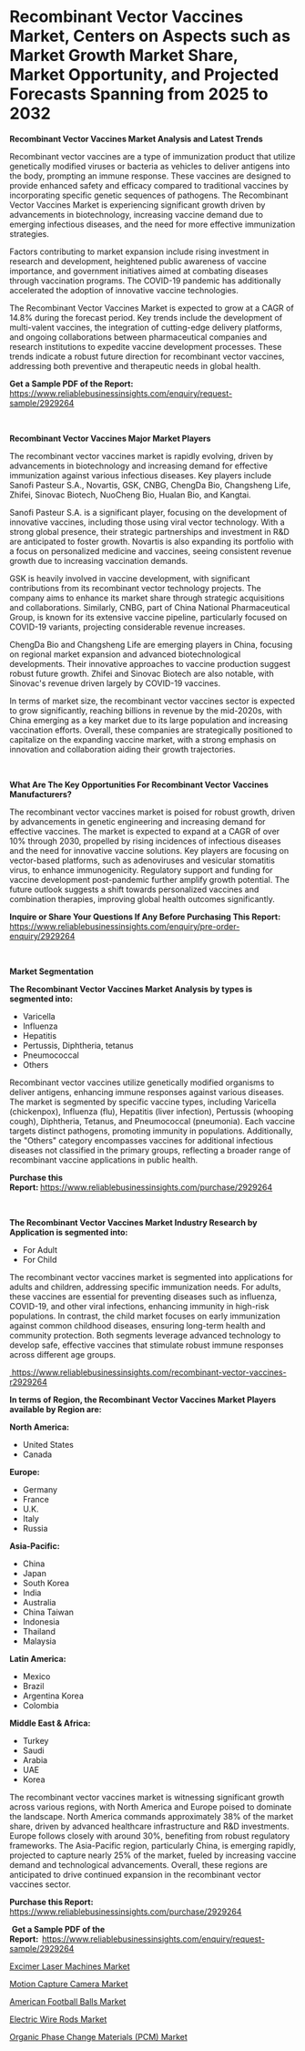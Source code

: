 <p><h1>Recombinant Vector Vaccines Market, Centers on Aspects such as Market Growth Market Share, Market Opportunity, and Projected Forecasts Spanning from 2025 to 2032</h1></p><p><strong>Recombinant Vector Vaccines Market Analysis and Latest Trends</strong></p>
<p><p>Recombinant vector vaccines are a type of immunization product that utilize genetically modified viruses or bacteria as vehicles to deliver antigens into the body, prompting an immune response. These vaccines are designed to provide enhanced safety and efficacy compared to traditional vaccines by incorporating specific genetic sequences of pathogens. The Recombinant Vector Vaccines Market is experiencing significant growth driven by advancements in biotechnology, increasing vaccine demand due to emerging infectious diseases, and the need for more effective immunization strategies.</p><p>Factors contributing to market expansion include rising investment in research and development, heightened public awareness of vaccine importance, and government initiatives aimed at combating diseases through vaccination programs. The COVID-19 pandemic has additionally accelerated the adoption of innovative vaccine technologies. </p><p>The Recombinant Vector Vaccines Market is expected to grow at a CAGR of 14.8% during the forecast period. Key trends include the development of multi-valent vaccines, the integration of cutting-edge delivery platforms, and ongoing collaborations between pharmaceutical companies and research institutions to expedite vaccine development processes. These trends indicate a robust future direction for recombinant vector vaccines, addressing both preventive and therapeutic needs in global health.</p></p>
<p><strong>Get a Sample PDF of the Report:&nbsp;</strong> <a href="https://www.reliablebusinessinsights.com/enquiry/request-sample/2929264?utm_campaign=1117&utm_medium=2&utm_source=Github&utm_content=ia&utm_term=12032025&utm_id=recombinant-vector-vaccines">https://www.reliablebusinessinsights.com/enquiry/request-sample/2929264</a></p>
<p>&nbsp;</p>
<p><strong>Recombinant Vector Vaccines Major Market Players</strong></p>
<p><p>The recombinant vector vaccines market is rapidly evolving, driven by advancements in biotechnology and increasing demand for effective immunization against various infectious diseases. Key players include Sanofi Pasteur S.A., Novartis, GSK, CNBG, ChengDa Bio, Changsheng Life, Zhifei, Sinovac Biotech, NuoCheng Bio, Hualan Bio, and Kangtai.</p><p>Sanofi Pasteur S.A. is a significant player, focusing on the development of innovative vaccines, including those using viral vector technology. With a strong global presence, their strategic partnerships and investment in R&D are anticipated to foster growth. Novartis is also expanding its portfolio with a focus on personalized medicine and vaccines, seeing consistent revenue growth due to increasing vaccination demands. </p><p>GSK is heavily involved in vaccine development, with significant contributions from its recombinant vector technology projects. The company aims to enhance its market share through strategic acquisitions and collaborations. Similarly, CNBG, part of China National Pharmaceutical Group, is known for its extensive vaccine pipeline, particularly focused on COVID-19 variants, projecting considerable revenue increases.</p><p>ChengDa Bio and Changsheng Life are emerging players in China, focusing on regional market expansion and advanced biotechnological developments. Their innovative approaches to vaccine production suggest robust future growth. Zhifei and Sinovac Biotech are also notable, with Sinovac's revenue driven largely by COVID-19 vaccines.</p><p>In terms of market size, the recombinant vector vaccines sector is expected to grow significantly, reaching billions in revenue by the mid-2020s, with China emerging as a key market due to its large population and increasing vaccination efforts. Overall, these companies are strategically positioned to capitalize on the expanding vaccine market, with a strong emphasis on innovation and collaboration aiding their growth trajectories.</p></p>
<p>&nbsp;</p>
<p><strong>What Are The Key Opportunities For Recombinant Vector Vaccines Manufacturers?</strong></p>
<p><p>The recombinant vector vaccines market is poised for robust growth, driven by advancements in genetic engineering and increasing demand for effective vaccines. The market is expected to expand at a CAGR of over 10% through 2030, propelled by rising incidences of infectious diseases and the need for innovative vaccine solutions. Key players are focusing on vector-based platforms, such as adenoviruses and vesicular stomatitis virus, to enhance immunogenicity. Regulatory support and funding for vaccine development post-pandemic further amplify growth potential. The future outlook suggests a shift towards personalized vaccines and combination therapies, improving global health outcomes significantly.</p></p>
<p><strong>Inquire or Share Your Questions If Any Before Purchasing This Report:</strong> <a href="https://www.reliablebusinessinsights.com/enquiry/pre-order-enquiry/2929264?utm_campaign=1117&utm_medium=2&utm_source=Github&utm_content=ia&utm_term=12032025&utm_id=recombinant-vector-vaccines">https://www.reliablebusinessinsights.com/enquiry/pre-order-enquiry/2929264</a></p>
<p>&nbsp;</p>
<p><strong>Market Segmentation</strong></p>
<p><strong>The Recombinant Vector Vaccines Market Analysis by types is segmented into:</strong></p>
<p><ul><li>Varicella</li><li>Influenza</li><li>Hepatitis</li><li>Pertussis, Diphtheria, tetanus</li><li>Pneumococcal</li><li>Others</li></ul></p>
<p><p>Recombinant vector vaccines utilize genetically modified organisms to deliver antigens, enhancing immune responses against various diseases. The market is segmented by specific vaccine types, including Varicella (chickenpox), Influenza (flu), Hepatitis (liver infection), Pertussis (whooping cough), Diphtheria, Tetanus, and Pneumococcal (pneumonia). Each vaccine targets distinct pathogens, promoting immunity in populations. Additionally, the "Others" category encompasses vaccines for additional infectious diseases not classified in the primary groups, reflecting a broader range of recombinant vaccine applications in public health.</p></p>
<p><strong>Purchase this Report:&nbsp;</strong><a href="https://www.reliablebusinessinsights.com/purchase/2929264?utm_campaign=1117&utm_medium=2&utm_source=Github&utm_content=ia&utm_term=12032025&utm_id=recombinant-vector-vaccines">https://www.reliablebusinessinsights.com/purchase/2929264</a></p>
<p>&nbsp;</p>
<p><strong>The Recombinant Vector Vaccines Market Industry Research by Application is segmented into:</strong></p>
<p><ul><li>For Adult</li><li>For Child</li></ul></p>
<p><p>The recombinant vector vaccines market is segmented into applications for adults and children, addressing specific immunization needs. For adults, these vaccines are essential for preventing diseases such as influenza, COVID-19, and other viral infections, enhancing immunity in high-risk populations. In contrast, the child market focuses on early immunization against common childhood diseases, ensuring long-term health and community protection. Both segments leverage advanced technology to develop safe, effective vaccines that stimulate robust immune responses across different age groups.</p></p>
<p><a href="https://www.reliablebusinessinsights.com/recombinant-vector-vaccines-r2929264?utm_campaign=1117&utm_medium=2&utm_source=Github&utm_content=ia&utm_term=12032025&utm_id=recombinant-vector-vaccines">&nbsp;https://www.reliablebusinessinsights.com/recombinant-vector-vaccines-r2929264</a></p>
<p><strong>In terms of Region, the Recombinant Vector Vaccines Market Players available by Region are:</strong></p>
<p>
    <p> <strong> North America: </strong>
        <ul>
            <li>United States</li>
            <li>Canada</li>
        </ul>
        </p> 
    <p> <strong> Europe: </strong>
        <ul>
            <li>Germany</li>
            <li>France</li>
            <li>U.K.</li>
            <li>Italy</li>
            <li>Russia</li>
        </ul>
        </p> 
    <p> <strong> Asia-Pacific: </strong>
        <ul>
            <li>China</li>
            <li>Japan</li>
            <li>South Korea</li>
            <li>India</li>
            <li>Australia</li>
            <li>China Taiwan</li>
            <li>Indonesia</li>
            <li>Thailand</li>
            <li>Malaysia</li>
        </ul>
        </p> 
    <p> <strong> Latin America: </strong>
        <ul>
            <li>Mexico</li>
            <li>Brazil</li>
            <li>Argentina Korea</li>
            <li>Colombia</li>
        </ul>
        </p> 
    <p> <strong> Middle East & Africa: </strong>
        <ul>
            <li>Turkey</li>
            <li>Saudi</li>
            <li>Arabia</li>
            <li>UAE</li>
            <li>Korea</li>
        </ul>
    </p>
    </p>
<p><p>The recombinant vector vaccines market is witnessing significant growth across various regions, with North America and Europe poised to dominate the landscape. North America commands approximately 38% of the market share, driven by advanced healthcare infrastructure and R&D investments. Europe follows closely with around 30%, benefiting from robust regulatory frameworks. The Asia-Pacific region, particularly China, is emerging rapidly, projected to capture nearly 25% of the market, fueled by increasing vaccine demand and technological advancements. Overall, these regions are anticipated to drive continued expansion in the recombinant vector vaccines sector.</p></p>
<p><strong>Purchase this Report: </strong><a href="https://www.reliablebusinessinsights.com/purchase/2929264?utm_campaign=1117&utm_medium=2&utm_source=Github&utm_content=ia&utm_term=12032025&utm_id=recombinant-vector-vaccines">https://www.reliablebusinessinsights.com/purchase/2929264</a></p>
<p>&nbsp;<strong>Get a Sample PDF of the Report:&nbsp;&nbsp;</strong><a href="https://www.reliablebusinessinsights.com/enquiry/request-sample/2929264?utm_campaign=1117&utm_medium=2&utm_source=Github&utm_content=ia&utm_term=12032025&utm_id=recombinant-vector-vaccines">https://www.reliablebusinessinsights.com/enquiry/request-sample/2929264</a></p>
<p><strong></strong></p>
<p><p><a href="https://github.com/dusektwinec3/Market-Research-Report-List-1/blob/main/excimer-laser-machines-market.md?utm_campaign=1117&utm_medium=2&utm_source=Github&utm_content=ia&utm_term=12032025&utm_id=recombinant-vector-vaccines">Excimer Laser Machines Market</a></p><p><a href="https://github.com/jullselai/Market-Research-Report-List-1/blob/main/motion-capture-camera-market.md?utm_campaign=1117&utm_medium=2&utm_source=Github&utm_content=ia&utm_term=12032025&utm_id=recombinant-vector-vaccines">Motion Capture Camera Market</a></p><p><a href="https://github.com/toghojbeinta/Market-Research-Report-List-1/blob/main/american-football-balls-market.md?utm_campaign=1117&utm_medium=2&utm_source=Github&utm_content=ia&utm_term=12032025&utm_id=recombinant-vector-vaccines">American Football Balls Market</a></p><p><a href="https://github.com/alefermeivys/Market-Research-Report-List-1/blob/main/electric-wire-rods-market.md?utm_campaign=1117&utm_medium=2&utm_source=Github&utm_content=ia&utm_term=12032025&utm_id=recombinant-vector-vaccines">Electric Wire Rods Market</a></p><p><a href="https://github.com/jaspartatin/Market-Research-Report-List-1/blob/main/organic-phase-change-materials-pcm-market.md?utm_campaign=1117&utm_medium=2&utm_source=Github&utm_content=ia&utm_term=12032025&utm_id=recombinant-vector-vaccines">Organic Phase Change Materials (PCM) Market</a></p></p>